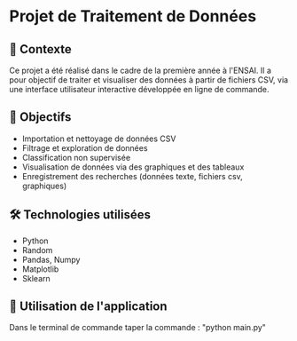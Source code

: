 # Projet de Traitement de Données

## 📌 Contexte
Ce projet a été réalisé dans le cadre de la première année à l'ENSAI. Il a pour objectif de traiter et visualiser des données à partir de fichiers CSV, via une interface utilisateur interactive développée en ligne de commande.

## 🎯 Objectifs
- Importation et nettoyage de données CSV
- Filtrage et exploration de données
- Classification non supervisée
- Visualisation de données via des graphiques et des tableaux
- Enregistrement des recherches (données texte, fichiers csv, graphiques)

## 🛠️ Technologies utilisées
- Python
- Random 
- Pandas, Numpy
- Matplotlib
- Sklearn

## 🚀 Utilisation de l'application

Dans le terminal de commande taper la commande : "python main.py"
